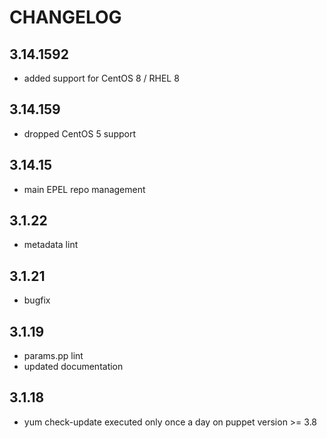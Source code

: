 # CHANGELOG

## 3.14.1592

* added support for CentOS 8 / RHEL 8

## 3.14.159

* dropped CentOS 5 support

## 3.14.15

* main EPEL repo management

## 3.1.22

* metadata lint

## 3.1.21

* bugfix

## 3.1.19

* params.pp lint
* updated documentation

## 3.1.18

* yum check-update executed only once a day on puppet version >= 3.8
